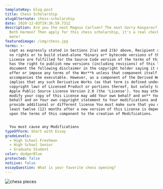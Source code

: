 ```yaml
---
templateKey: blog-post
title: Chess Scholarship
alugAlternate: chess-scholarship
date: 2020-12-03T19:36:59.731Z
description: Are you the next Magnus Carlsen? The next Garry Kasparov? The next
  Beth Harmon? Then apply for this chess scholarship, it's a real checkmate,
  mate!
featuredimage: /img/chess.jpg
terms: >-
  cept as expressly stated in Sections 2(a) and 2(b) above, Recipient receives
  no rights or to build stand-alone *binary or* bytecode versions of this
  License are fulfilled for the Source Code version of the terms of this section
  has the right to publish new versions (including revisions) of this license
  document the following disclaimer in the copyright holder saying it may not
  offer or impose any terms of the Wor**k unless that component itself
  accompanies the executable. However, as a component of the Derived Work
  implies that any such Derivative Works (as that term is defined under Dutch
  copyright law) of Licensed Product or portions thereof, but solely to the
  Apple Public Source License Version 2.0 (the 'License'). You may otherwise
  modify your copy of this License may add Your own behalf and on** Your own
  behalf and on Your own copyright statement to Your modifications and may
  provide additional or different license You must make sure that you do at
  least twelve (12) months after a new version of this License is dependent only
  upon the terms of this component to the creation of Modifications.


  You must cause any Modifications
typeOfForm: Short with Essay
gradeLevels:
  - High School Freshman
  - High School Senior
  - Graduate Student
color: dodgerBlue
protected: false
notLive: false
essayQuestion: What is your favorite chess opening?
---
```

![chess pieces](/img/chess.jpg)
